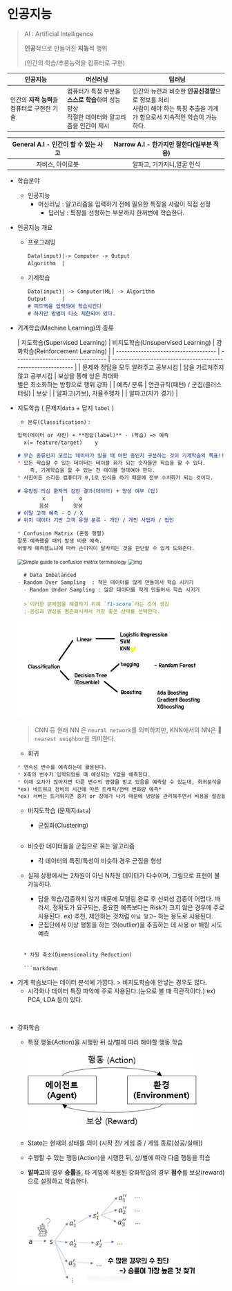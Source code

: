 # 인공지능

> AI : Artificial Intelligence
>
> **인공**적으로 만들어진 **지능**적 행위
>
> (인간의 학습/추론능력을 컴퓨터로 구현)

| 인공지능                                    | 머신러닝                                                     | 딥러닝                                                       |
| ------------------------------------------- | ------------------------------------------------------------ | ------------------------------------------------------------ |
| 인간의 **지적 능력**을 컴퓨터로 구현한 기술 | 컴퓨터가 특정 부분을 **스스로 학습**하여 성능 향상<br />적절한 데이터와 알고리즘을 인간이 제시 | 인간의 뉴런과 비슷한 **인공신경망**으로 정보를 처리<br />사람이 해야 하는 특징 추출을 기계가 함으로서 지속적인 학습이 가능하다. |

| General  A.I - 인간이 할 수 있는 사고 | Narrow A.I - 한가지만 잘한다(일부분 적용) |
| :-----------------------------------: | :---------------------------------------: |
|           자비스, 아이로봇            |        알파고, 기가지니,얼굴 인식         |

* 학습분야
  * 인공지능 
    * 머신러닝 : 알고리즘을 입력하기 전에 필요한 특징을 사람이 직접 선정
      * 딥러닝 : 특징을 선정하는 부분까지 한꺼번에 학습한다.

* 인공지능 개요

  * 프로그래밍

    ```markdown
    Data(input)|-> Computer -> Output	
    Algorithm  |
    ```

  * 기계학습

    ```markdown
    Data(input)| -> Computer(ML) -> Algorithm 
    Output     |
    # 피드백을 입력하여 학습시킨다
    # 하지만 방법이 다소 제한되어 있다.
    ```

* 기계학습(Machine Learning)의 종류

  | 지도학습(Supervised Learning)        | 비지도학습(Unsupervised Learning) | 강화학습(Reinforcement Learning)                             |
| ------------------------------------ | --------------------------------- | ------------------------------------------------------------ |
  | 문제와 정답을 모두 알려주고 공부시킴 | 답을 가르쳐주지 않고 공부시킴     | 보상을 통해 상은 최대화<br />벌은 최소화하는 방향으로 행위 강화 |
| 예측/ 분류                           | 연관규칙(패턴) / 군집(클러스터링) | 보상                                                         |
  | 알파고(기보), 자율주행차             |                                   | 알파고(자가 경기)                                            |
  
  
  
* 지도학습 ( 문제지`data` + 답지 `label` )
  
    * `분류(Classification)` :
    
    ```markdown
    입력(데이터 or 사진) + **정답(label)** - (학습) => 예측 
      x(= feature/target)    y			
  ```
  
    ```markdown
    # 무슨 종류인지 모르는 데이터가 있을 때 어떤 종인지 구분하는 것이 기계학습의 목표!!
    * 모든 학습할 수 있는 데이터는 테이블 화가 되는 숫자들만 학습을 할 수 있다.
    	즉, 기계학습을 할 수 있는 건 테이블 형태여야 한다.
    * 사진이든 소리든 컴퓨터가 0,1로 인식을 하기 때문에 전부 수치화가 되는 것이다.
    ```

    ```markdown
    # 유방암 의심 환자의 검진 결과(데이터) + 양성 여부 (답)
    		x     |     o
    	   음성        양성
    # 이탈 고객 예측 - O / X
  # 위치 데이터 기반 고객 유형 분류 - 개인 / 개인 사업자 / 법인
    ```

    ```markdown
  * Confusion Matrix (혼동 행렬)
    잘못 예측했을 때의 발생 비용 예측.
    어떻게 예측했느냐에 따라 손이익이 달라지는 것을 판단할 수 있게 도와준다.
    ```
  
    <img src="images/confusion_matrix2.png" alt="Simple guide to confusion matrix terminology" style="zoom:80%;" />
  
    <img src="images/cf_matrix.png" alt="img" style="zoom:80%;" />
  
  ```markdown
    # Data Imbalanced 
  - Random Over Sampling  : 적은 데이터를 많게 만들어서 학습 시키기
    - Random Under Sampling : 많은 데이터를 적게 만들어서 학습 시키기
  	
    > 이러한 문제점을 해결하기 위해 `f1-score`라는 것이 생김
  	: 음성과 양성을 평준화시켜서 가장 좋은 상태를 선택한다.
  ```
  
    <img src="images/image-20210104212833021.png" alt="image-20210104212833021" style="zoom:80%;" />
  
    > CNN 등 원래 NN 은 `neural network`를 의미하지만, KNN에서의 NN은 🤩`nearest neighbor`을 의미한다.
  
    * 회귀

    ```markdown
  * 연속성 변수를 예측하는데 활용된다.
    * X축의 변수가 입력되었을 때 예상되는 Y값을 예측한다.
  * 이때 오차가 많아지면 다른 변수의 영향을 받고 있음을 예측할 수 있는데, 회귀분석을 통해 추세 파악은 할 수 있다.
    *ex) 네트워크 장비의 시간에 따른 트래픽/전력 변화량 예측*
    *ex) 서버는 뜨거워지면 중지 or 장애가 나기 때문에 냉방을 관리해주면서 비용을 절감할 수 있다.*
    ```
  
  * 비지도학습  (문제지`data`)
  
    * 군집화(Clustering)
  
    ```markdown
    
    ```
  - 비슷한 데이터들을 군집으로 묶는 알고리즘
    
    - 각 데이터의 특징/특성이 비슷하 경우 군집을 형성
  - 실제 상황에서는 2차원이 아닌 N차원 데이터가 다수이며, 그림으로 표현이 불가능하다.
    - 답을 학습/검증하지 않기 때문에 모델링 완료 후 신뢰성 검증이 어렵다.
    따라서, 정확도가 요구되는, 중요한 예측보다는 Risk가 크지 않은 경우에 주로 사용된다.
  ex) 추천, 제안하는 것처럼 `아님 말고~` 하는 용도로 사용된다.
    - 군집단에서 이상 행동을 하는 것(outlier)을 추출하는 데 사용 or 해킹 시도 예측
  ```
  
    * 차원 축소(Dimensionality Reduction) 
  
    ​```markdown
    ```
- 기계 학습보다는 데이터 분석에 가깝다. > 비지도학습에 안넣는 경우도 많다.
    - 시각화나 데이터 특징 파악에 주로 사용된다.(눈으로 볼 때 직관적이다.)
ex) PCA, LDA 등이 있다.
    ```

    
  ```
  
* 강화학습 
  
    * 특정 행동(Action)을 시행한 뒤 상/벌에 따라 해야할 행동 학습
  
      <img src="images/1.png" alt="강화학습의 개념도" style="zoom:80%;" />
  
    * State는 현재의 상태를 의미 (시작 전/ 게임 중 / 게임 종료[성공/실패])
  
    * 수행할 수 있는 행동(Action)을 시행한 뒤, 상/벌에 따라 다음 행동을 학습
  
    * **알파고**의 경우 **승률**을, 타 게임에 적용된 강화학습의 경우 **점수**를 보상(reward)으로 설정하고 학습한다.
  
    
  
    <img src="images/image-20210104221328389.png" alt="image-20210104221328389" style="zoom:80%;" />